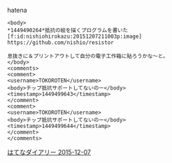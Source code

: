 
hatena

```
<body>
*1449490264*抵抗の絵を描くプログラムを書いた
[f:id:nishiohirokazu:20151207211003p:image]
https://github.com/nishio/resistor

息抜きに＆プリントアウトして自分の電子工作箱に貼ろうかな～と。
</body>
<comments>
<comment>
<username>TOKOROTEN</username>
<body>チップ抵抗サポートしてないのー</body>
<timestamp>1449499643</timestamp>
</comment>
<comment>
<username>TOKOROTEN</username>
<body>チップ抵抗サポートしてないのー</body>
<timestamp>1449499644</timestamp>
</comment>
</comments>
```


[はてなダイアリー 2015-12-07](https://nishiohirokazu.hatenadiary.org/archive/2015/12/07)
